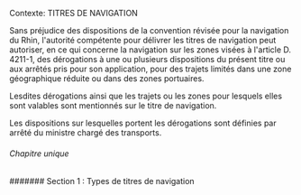 Contexte: TITRES DE NAVIGATION

Sans préjudice des dispositions de la convention révisée pour la navigation du Rhin, l'autorité compétente pour délivrer les titres de navigation peut autoriser, en ce qui concerne la navigation sur les zones visées à l'article D. 4211-1, des dérogations à une ou plusieurs dispositions du présent titre ou aux arrêtés pris pour son application, pour des trajets limités dans une zone géographique réduite ou dans des zones portuaires.

Lesdites dérogations ainsi que les trajets ou les zones pour lesquels elles sont valables sont mentionnés sur le titre de navigation.

Les dispositions sur lesquelles portent les dérogations sont définies par arrêté du ministre chargé des transports.

###### Chapitre unique

####### Section 1 : Types de titres de navigation